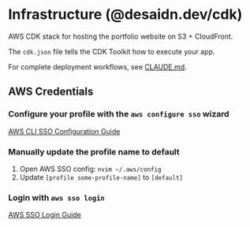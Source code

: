 # Infrastructure (@desaidn.dev/cdk)

AWS CDK stack for hosting the portfolio website on S3 + CloudFront.

The `cdk.json` file tells the CDK Toolkit how to execute your app.

For complete deployment workflows, see [CLAUDE.md](../../CLAUDE.md#deployment-workflow).

## AWS Credentials

### Configure your profile with the `aws configure sso` wizard

[AWS CLI SSO Configuration Guide](https://docs.aws.amazon.com/cli/latest/userguide/cli-configure-sso.html#cli-configure-sso-configure)

### Manually update the profile name to default

1. Open AWS SSO config: `nvim ~/.aws/config`
2. Update `[profile some-profile-name]` to `[default]`

### Login with `aws sso login`

[AWS SSO Login Guide](https://docs.aws.amazon.com/cli/latest/userguide/cli-configure-sso.html#cli-configure-sso-login)
